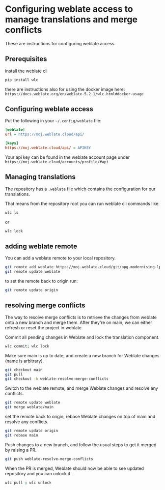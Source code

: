 # Configuring weblate access to manage translations and merge conflicts

These are instructions for configuring weblate access

## Prerequisites

install the weblate cli

```sh
pip install wlc
```

there are instructions also for using the docker image here: `https://docs.weblate.org/en/weblate-5.2.1/wlc.html#docker-usage`

## Configuring weblate access

Put the following in your `~/.config/weblate` file:

```ini
[weblate]
url = https://moj.weblate.cloud/api/

[keys]
https://moj.weblate.cloud/api/ = APIKEY
```

Your api key can be found in the weblate account page under `https://moj.weblate.cloud/accounts/profile/#api`

## Managing translations

The repository has a `.weblate` file which contains the configuration for our translations.

That means from the repository root you can run weblate cli commands like:

```sh
wlc ls
```

or

```sh
wlc lock
```

## adding weblate remote

You can add a weblate remote to your local repository.

```sh
git remote add weblate https://moj.weblate.cloud/git/opg-modernising-lpa/opg-modernising-lpa/
git remote update weblate
```

to set the remote back to origin run:

```sh
git remote update origin
```

## resolving merge conflicts

The way to resolve merge conflicts is to retrieve the changes from weblate onto a new branch and merge them. After they're on main, we can either refresh or reset the project in weblate.

Commit all pending changes in Weblate and lock the translation component.

```sh
wlc commit; wlc lock
```

Make sure main is up to date, and create a new branch for Weblate changes (name is arbitrary).

```sh
git checkout main
git pull
git checkout -b weblate-resolve-merge-conflicts
```

Switch to the weblate remote, and merge Weblate changes and resolve any conflicts.

```sh
git remote update weblate
git merge weblate/main
```

set the remote back to origin, rebase Weblate changes on top of main and resolve any conflicts.

```sh
git remote update origin
git rebase main
```

Push changes to a new branch, and follow the usual steps to get it merged by raising a PR.

```sh
git push weblate-resolve-merge-conflicts
```

When the PR is merged, Weblate should now be able to see updated repository and you can unlock it.

```sh
wlc pull ; wlc unlock
```
